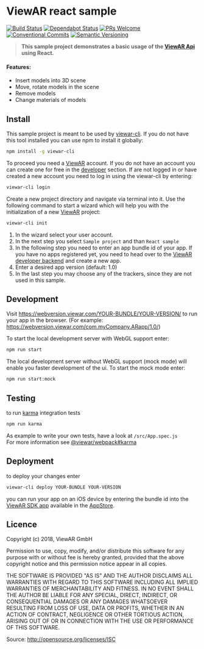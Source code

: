# ViewAR react sample

[![Build Status](https://travis-ci.com/viewar/viewar-boilerplate-react.svg?branch=master)](https://travis-ci.com/viewar/viewar-boilerplate-react)
[![Dependabot Status](https://api.dependabot.com/badges/status?host=github&repo=viewar/viewar-boilerplate-react)](https://dependabot.com)
[![PRs Welcome][pr-welcome]](http://makeapullrequest.com)
[![Conventional Commits](https://img.shields.io/badge/✔-Conventional%20Commits-blue.svg)](https://conventionalcommits.org)
[![Semantic Versioning][semantic-img]][semantic-url]

<!-- badge-urls -->

[pr-welcome]: https://img.shields.io/badge/PRs-welcome-brightgreen.svg
[semantic-img]: https://img.shields.io/badge/%20%20%F0%9F%93%A6%F0%9F%9A%80-semantic--release-blue.svg
[semantic-url]: https://semver.org/

<!-- /badge-urls -->

> **This sample project demonstrates a basic usage of the [ViewAR Api](https://www.npmjs.com/package/viewar-api) using React.**

#### Features:

- Insert models into 3D scene
- Move, rotate models in the scene
- Remove models
- Change materials of models

## Install

This sample project is meant to be used by [viewar-cli](https://github.com/viewar/viewar-cli). If you do not have this tool installed you can use npm to install it globally:

```bash
npm install -g viewar-cli
```

To proceed you need a [ViewAR](https://www.viewar.com/) account. If you do not have an account you can create one for free in the [developer](https//developer.viewar.com/user/register) section.
If are not logged in or have created a new account you need to log in using the viewar-cli by entering:

```bash
viewar-cli login
```

Create a new project directory and navigate via terminal into it. Use the following command
to start a wizard which will help you with the initialization of a new [ViewAR](https://www.viewar.com/) project:

```bash
viewar-cli init
```

1. In the wizard select your user account.
2. In the next step you select `Sample project` and than `React sample`
3. In the following step you need to enter an app bundle id of your app. If you have no apps registered yet, you need to head over to the [ViewAR developer backend](https://developer.viewar.com/configuration/list) and create a new app.
4. Enter a desired app version (default: 1.0)
5. In the last step you may choose any of the trackers, since they are not used in this sample.

## Development

Visit https://webversion.viewar.com/YOUR-BUNDLE/YOUR-VERSION/ to run your app in the browser. (For example: https://webversion.viewar.com/com.myCompany.ARapp/1.0/)

To start the local development server with WebGL support enter:

```bash
npm run start
```

The local development server without WebGL support (mock mode) will enable you faster development of the ui. To start the mock mode enter:

```bash
npm run start:mock
```

## Testing

to run [karma](https://karma-runner.github.io/latest/index.html) integration tests

```bash
npm run karma
```

As example to write your own tests, have a look at `/src/App.spec.js`  
For more information see [@viewar/webpack#karma](https://github.com/viewar/webpack#integration-tests-per-karma-webpack)

## Deployment

to deploy your changes enter

```bash
viewar-cli deploy YOUR-BUNDLE YOUR-VERSION
```

you can run your app on an iOS device by entering the bundle id into the [ViewAR SDK app](https://itunes.apple.com/at/app/viewar-sdk/id1097511807?mt=8) available in the [AppStore](https://www.apple.com/de/ios/app-store/).

## Licence

Copyright (c) 2018, ViewAR GmbH

Permission to use, copy, modify, and/or distribute this software for any purpose with or without fee is hereby granted, provided that the above copyright notice and this permission notice appear in all copies.

THE SOFTWARE IS PROVIDED "AS IS" AND THE AUTHOR DISCLAIMS ALL WARRANTIES WITH REGARD TO THIS SOFTWARE INCLUDING ALL IMPLIED WARRANTIES OF MERCHANTABILITY AND FITNESS. IN NO EVENT SHALL THE AUTHOR BE LIABLE FOR ANY SPECIAL, DIRECT, INDIRECT, OR CONSEQUENTIAL DAMAGES OR ANY DAMAGES WHATSOEVER RESULTING FROM LOSS OF USE, DATA OR PROFITS, WHETHER IN AN ACTION OF CONTRACT, NEGLIGENCE OR OTHER TORTIOUS ACTION, ARISING OUT OF OR IN CONNECTION WITH THE USE OR PERFORMANCE OF THIS SOFTWARE.

Source: http://opensource.org/licenses/ISC
